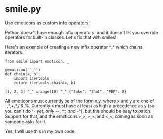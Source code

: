 # smile.py
Use emoticons as custom infix operators!

Python doesn't have enough infix operators. And it doesn't let you override operators for built-in classes. Let's fix that with smiles!

Here's an example of creating a new infix operator ^_^ which chains iterators.

```
from smile import emoticon, _

@emoticon("^_^")
def chain(a, b):
    import itertools
    return itertools.chain(a, b)
    
[1, 2, 3] ^_^ xrange(10) ^_^ {"take": "that", "PEP": 8}
```

All emoticons must currently be of the form x_y, where x and y are one of -,^,+,*,/,&,%. Currently x must have at least as high a precedence as y (so you can't do ^_- yet, only -_-, ^_^, and -_^), but this should be easy to patch. Support for that, and the emoticons ```>_>```, ```>_<```, and ```<_<```, coming as soon as someone asks for it.

Yes, I will use this in my own code.
